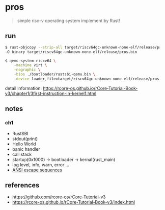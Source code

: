 # pros

> simple risc-v operating system implement by Rust!

## run

```sh
$ rust-objcopy --strip-all target/riscv64gc-unknown-none-elf/release/pros \
-O binary target/riscv64gc-unknown-none-elf/release/pros.bin

$ qemu-system-riscv64 \
    -machine virt \
    -nographic \
    -bios ./bootloader/rustsbi-qemu.bin \
    -device loader,file=target/riscv64gc-unknown-none-elf/release/pros.bin,addr=0x80200000
```

detail information: https://rcore-os.github.io/rCore-Tutorial-Book-v3/chapter1/3first-instruction-in-kernel1.html

## notes

### ch1

- RustSBI
- stdout(print)
- Hello World
- panic handler
- call stack
- startup(0x1000) -> bootloader -> kernal(rust_main)
- log level, info, warn, error ...
- [ANSI escape sequences](https://zh.wikipedia.org/wiki/ANSI%E8%BD%AC%E4%B9%89%E5%BA%8F%E5%88%97)

## references

- https://github.com/rcore-os/rCore-Tutorial-v3
- https://rcore-os.github.io/rCore-Tutorial-Book-v3/index.html
